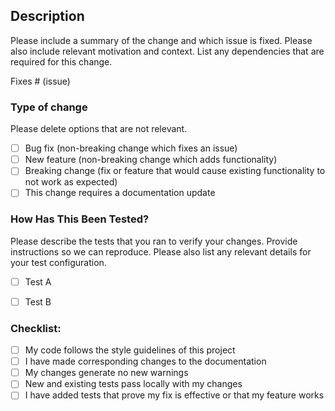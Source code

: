 ## Description

Please include a summary of the change and which issue is fixed. Please also include relevant motivation and context. List any dependencies that are required for this change.

Fixes # (issue)

### Type of change

Please delete options that are not relevant.

- [ ] Bug fix (non-breaking change which fixes an issue)
- [ ] New feature (non-breaking change which adds functionality)
- [ ] Breaking change (fix or feature that would cause existing functionality to not work as expected)
- [ ] This change requires a documentation update

### How Has This Been Tested?

Please describe the tests that you ran to verify your changes. Provide instructions so we can reproduce. Please also list any relevant details for your test configuration.

- [ ] Test A
- [ ] Test B


### Checklist:

- [ ] My code follows the style guidelines of this project
- [ ] I have made corresponding changes to the documentation
- [ ] My changes generate no new warnings
- [ ] New and existing tests pass locally with my changes
- [ ] I have added tests that prove my fix is effective or that my feature works